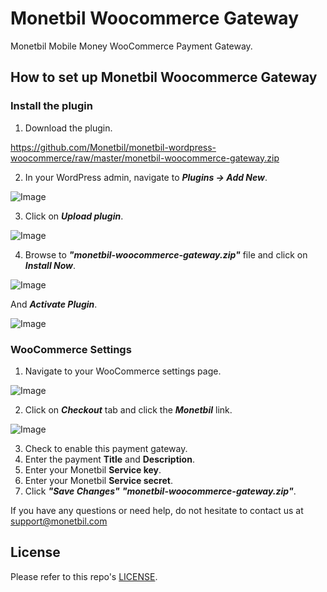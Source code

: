 # Monetbil Woocommerce Gateway
Monetbil Mobile Money WooCommerce Payment Gateway.

## How to set up Monetbil Woocommerce Gateway

### Install the plugin

1. Download the plugin.

https://github.com/Monetbil/monetbil-wordpress-woocommerce/raw/master/monetbil-woocommerce-gateway.zip

2. In your WordPress admin, navigate to ***Plugins -> Add New***.

![Image](https://www.monetbil.com/support/wp-content/uploads/2017/04/pluginsaddnew.png)

3. Click on ***Upload plugin***.

![Image](https://www.monetbil.com/support/wp-content/uploads/2017/04/uploadplugins.png)

4. Browse to ***"monetbil-woocommerce-gateway.zip"*** file and click on ***Install Now***.

![Image](https://www.monetbil.com/support/wp-content/uploads/2017/04/installnow.png)

And ***Activate Plugin***.

![Image](https://www.monetbil.com/support/wp-content/uploads/2017/04/installingplugin.png)

### WooCommerce Settings

1. Navigate to your WooCommerce settings page.

![Image](https://www.monetbil.com/support/wp-content/uploads/2017/04/woocommercesettings.png)

2. Click on ***Checkout*** tab and click the ***Monetbil*** link.

![Image](https://www.monetbil.com/support/wp-content/uploads/2017/04/checkouttab.png)

3. Check to enable this payment gateway.
5. Enter the payment **Title** and **Description**.
6. Enter your Monetbil **Service key**.
7. Enter your Monetbil **Service secret**.
8. Click ***"Save Changes"*** ***"monetbil-woocommerce-gateway.zip"***.

If you have any questions or need help, do not hesitate to contact us at [support@monetbil.com](https://www.monetbil.com/contact/support/?referral=github)

## License

Please refer to this repo's [LICENSE](LICENSE).